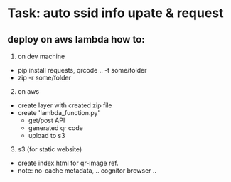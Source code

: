 # Task: auto ssid info upate & request

## deploy on aws lambda how to:
1. on dev machine
- pip install requests, qrcode .. -t some/folder
- zip -r some/folder

2. on aws
- create layer with created zip file
- create 'lambda_function.py'
  - get/post API
  - generated qr code
  - upload to s3

3. s3 (for static website)
- create index.html for qr-image ref. 
- note: no-cache metadata,  .. cognitor browser ..

